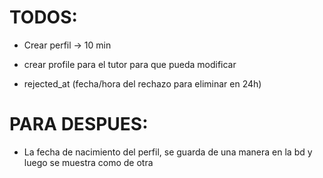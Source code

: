 # TODOS:

- Crear perfil -> 10 min
- crear profile para el tutor para que pueda modificar

- rejected_at (fecha/hora del rechazo para eliminar en 24h)


# PARA DESPUES:
- La fecha de nacimiento del perfil, se guarda de una manera en la bd y luego se muestra como de otra
